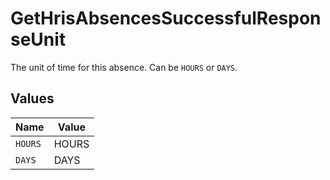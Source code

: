# GetHrisAbsencesSuccessfulResponseUnit

The unit of time for this absence. Can be `HOURS` or `DAYS`.


## Values

| Name    | Value   |
| ------- | ------- |
| `HOURS` | HOURS   |
| `DAYS`  | DAYS    |